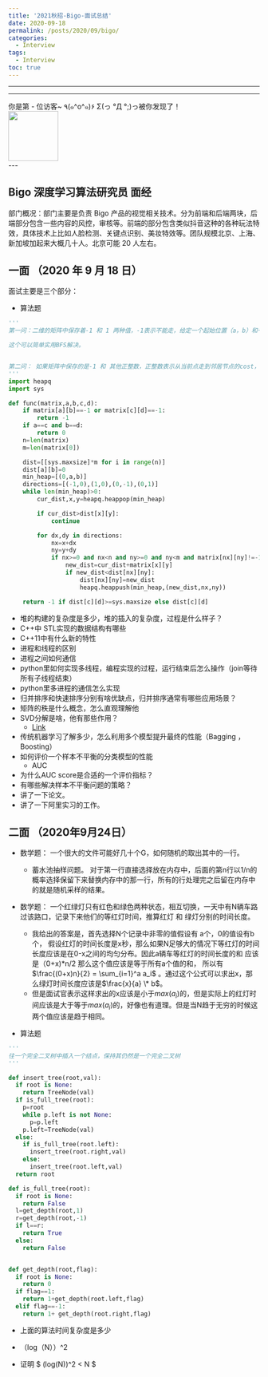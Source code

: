 ```yaml
---
title: '2021秋招-Bigo-面试总结'
date: 2020-09-18
permalink: /posts/2020/09/bigo/
categories:
  - Interview
tags:
  - Interview
toc: true
---
```


---

---

<div>
<div class="button01">
      <visited_a href="#" display:inline>你是第<span data-hk-page="current"> - </span>位访客~</visited_a>
      <visited_p class="top">٩(๑^o^๑)۶</visited_p>
      <visited_p class="bottom">Σ(っ °Д °;)っ被你发现了！</visited_p>
</div>
<img align="center" width="100" src="{{ site.url }}/images/static/take_me.gif" alt="" display:inline>
</div>
---

## Bigo 深度学习算法研究员 面经

部门概况：部门主要是负责 Bigo 产品的视觉相关技术。分为前端和后端两块，后端部分包含一些内容的风控，审核等。前端的部分包含类似抖音这种的各种玩法特效，具体技术上比如人脸检测、关键点识别、美妆特效等。团队规模北京、上海、新加坡加起来大概几十人。北京可能 20 人左右。

## 一面 （2020 年 9 月 18 日）

面试主要是三个部分：

- 算法题

```python
'''
第一问：二维的矩阵中保存着-1 和 1 两种值，-1表示不能走，给定一个起始位置（a，b）和一个目标位置(c,d)判断从 起始位置到目标位置的最短需要走多少步？

这个可以简单实用BFS解决。


第二问： 如果矩阵中保存的是-1 和 其他正整数，正整数表示从当前点走到邻居节点的cost，问从起始位置到目标位置的最小cost是多少。
'''
import heapq
import sys

def func(matrix,a,b,c,d):
    if matrix[a][b]==-1 or matrix[c][d]==-1:
        return -1
    if a==c and b==d:
        return 0
    n=len(matrix)
    m=len(matrix[0])

    dist=[[sys.maxsize]*m for i in range(n)]
    dist[a][b]=0
    min_heap=[(0,a,b)]
    directions=[(-1,0),(1,0),(0,-1),(0,1)]
    while len(min_heap)>0:
        cur_dist,x,y=heapq.heappop(min_heap)

        if cur_dist>dist[x][y]:
            continue

        for dx,dy in directions:
            nx=x+dx
            ny=y+dy
            if nx>=0 and nx<n and ny>=0 and ny<m and matrix[nx][ny]!=-1:
                new_dist=cur_dist+matrix[x][y]
                if new_dist<dist[nx][ny]:
                    dist[nx][ny]=new_dist
                    heapq.heappush(min_heap,(new_dist,nx,ny))

    return -1 if dist[c][d]>=sys.maxsize else dist[c][d]
```

- 堆的构建的复杂度是多少，堆的插入的复杂度，过程是什么样子？
- C++中 STL实现的数据结构有哪些
- C++11中有什么新的特性
- 进程和线程的区别
- 进程之间如何通信
- python里如何实现多线程，编程实现的过程，运行结束后怎么操作（join等待所有子线程结束）
- python里多进程的通信怎么实现
- 归并排序和快速排序分别有啥优缺点，归并排序通常有哪些应用场景？
- 矩阵的秩是什么概念，怎么直观理解他
- SVD分解是啥，他有那些作用？
  - [Link](https://www.cnblogs.com/endlesscoding/p/10033527.html)
- 传统机器学习了解多少，怎么利用多个模型提升最终的性能（Bagging ， Boosting）
- 如何评价一个样本不平衡的分类模型的性能
  - AUC
- 为什么AUC score是合适的一个评价指标？
- 有哪些解决样本不平衡问题的策略？
- 讲了一下论文。
- 讲了一下阿里实习的工作。

## 二面 （2020年9月24日）

- 数学题： 一个很大的文件可能好几十个G，如何随机的取出其中的一行。
  - 蓄水池抽样问题。 对于第一行直接选择放在内存中，后面的第n行以1/n的概率选择保留下来替换内存中的那一行，所有的行处理完之后留在内存中的就是随机采样的结果。

- 数学题： 一个红绿灯只有红色和绿色两种状态，相互切换，一天中有N辆车路过该路口，记录下来他们的等红灯时间，推算红灯 和 绿灯分别的时间长度。
  - 我给出的答案是，首先选择N个记录中非零的值假设有 a个，0的值设有b个， 假设红灯的时间长度是x秒，那么如果N足够大的情况下等红灯的时间长度应该是在0-x之间的均匀分布。因此a辆车等红灯的时间长度的和 应该是（0+x)\*n/2 那么这个值应该是等于所有a个值的和， 所以有$\frac{(0+x)n}{2} =  \sum_{i=1}^a a_i$ 。通过这个公式可以求出x，那么绿灯时间长度应该是$\frac{x}{a} \* b$。
  - 但是面试官表示这样求出的x应该是小于$max(a_i)$的，但是实际上的红灯时间应该是大于等于$max(a_i)$的，好像也有道理。但是当N趋于无穷的时候这两个值应该是趋于相同。

- 算法题

``` python
'''
往一个完全二叉树中插入一个结点，保持其仍然是一个完全二叉树
'''

def insert_tree(root,val):
  if root is None:
    return TreeNode(val)
  if is_full_tree(root):
    p=root
    while p.left is not None:
      p=p.left
    p.left=TreeNode(val)
  else:
    if is_full_tree(root.left):
      insert_tree(root.right,val)
    else:
      insert_tree(root.left,val)
  return root

def is_full_tree(root):
  if root is None:
    return False
  l=get_depth(root,1)
  r=get_depth(root,-1)
  if l==r:
    return True
  else:
    return False


def get_depth(root,flag):
  if root is None:
    return 0
  if flag==1:
    return 1+get_depth(root.left,flag)
  elif flag==-1:
    return 1+ get_depth(root.right,flag)
```

- 上面的算法时间复杂度是多少
 - （log（N））^2

- 证明 $ (log(N))^2 < N $
  

<div data-hk-top-pages="5"> </div>
